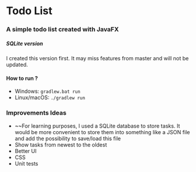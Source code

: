# Todo List

### A simple todo list created with JavaFX

##### SQLite version
I created this version first. It may miss features from master and will not be updated.

#### How to run ?
* Windows: `gradlew.bat run`
* Linux/macOS: `./gradlew run`

### Improvements Ideas
* ~~For learning purposes, I used a SQLite database to store tasks. It would be more convenient to store them into something like a JSON file and add the possibility to save/load this file
* Show tasks from newest to the oldest
* Better UI
* CSS
* Unit tests
